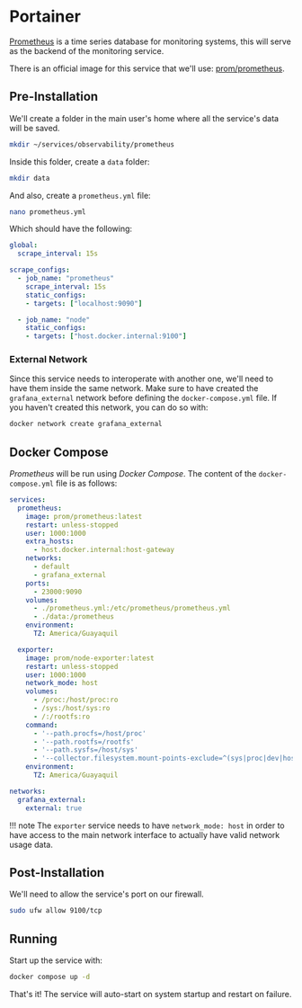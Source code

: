 # Portainer

[Prometheus](https://prometheus.io/) is a time series database for monitoring systems, this will serve as the backend of the monitoring service.

There is an official image for this service that we'll use: [prom/prometheus](https://hub.docker.com/r/prom/prometheus).

## Pre-Installation

We'll create a folder in the main user's home where all the service's data will be saved.

```bash
mkdir ~/services/observability/prometheus
```

Inside this folder, create a `data` folder:

```bash
mkdir data
```

And also, create a `prometheus.yml` file:

```bash
nano prometheus.yml
```

Which should have the following:

```yaml
global:
  scrape_interval: 15s

scrape_configs:
  - job_name: "prometheus"
    scrape_interval: 15s
    static_configs:
    - targets: ["localhost:9090"]

  - job_name: "node"
    static_configs:
    - targets: ["host.docker.internal:9100"]
```

### External Network

Since this service needs to interoperate with another one, we'll need to have them inside the same network. Make sure to have created the `grafana_external` network before defining the `docker-compose.yml` file. If you haven't created this network, you can do so with:

```bash
docker network create grafana_external
```

## Docker Compose

*Prometheus* will be run using *Docker Compose*. The content of the `docker-compose.yml` file is as follows:

```yaml
services:
  prometheus:
    image: prom/prometheus:latest
    restart: unless-stopped
    user: 1000:1000
    extra_hosts:
      - host.docker.internal:host-gateway
    networks:
      - default
      - grafana_external
    ports:
      - 23000:9090
    volumes:
      - ./prometheus.yml:/etc/prometheus/prometheus.yml
      - ./data:/prometheus
    environment:
      TZ: America/Guayaquil

  exporter:
    image: prom/node-exporter:latest
    restart: unless-stopped
    user: 1000:1000
    network_mode: host
    volumes:
      - /proc:/host/proc:ro
      - /sys:/host/sys:ro
      - /:/rootfs:ro
    command:
      - '--path.procfs=/host/proc'
      - '--path.rootfs=/rootfs'
      - '--path.sysfs=/host/sys'
      - '--collector.filesystem.mount-points-exclude=^(sys|proc|dev|host|etc)($$|/)'
    environment:
      TZ: America/Guayaquil

networks:
  grafana_external:
    external: true
```

!!! note
    The `exporter` service needs to have `network_mode: host` in order to have access to the main network interface to actually have valid network usage data.

## Post-Installation

We'll need to allow the service's port on our firewall.

```bash
sudo ufw allow 9100/tcp
```

## Running

Start up the service with:

```bash
docker compose up -d
```

That's it! The service will auto-start on system startup and restart on failure.
